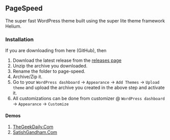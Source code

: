 ## PageSpeed 
The super fast WordPress theme built using the super lite theme framework Helium.

### Installation
If you are downloading from here (GitHub), then 
1. Download the latest release from the [releases page](https://github.com/SwiftThemes/PageSpeed/releases)
2. Unzip the archive you downloaded.
3. Rename the folder to page-speed.
4. Archive/Zip it.
5. Go to your `WordPress dashboard` -> `Appearance` -> `Add Themes` -> `Upload theme` and upload the archive you created in the above step and activate it.
6. All customizations can be done from customizer @ `WordPress dashboard` -> `Appearance` -> `Customize`
#### Demos
1. [TheGeekDaily.Com](https://TheGeekDaily.Com)
1. [SatishGandham.Com](http://SatishGandham.Com)